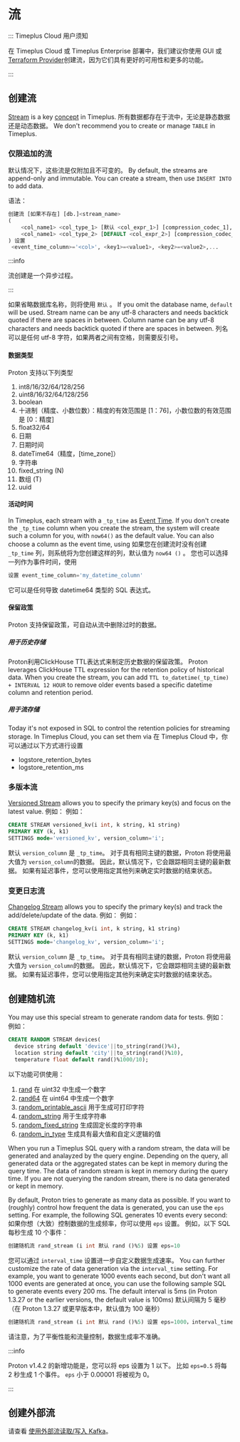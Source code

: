 # 流

::: Timeplus Cloud 用户须知

在 Timeplus Cloud 或 Timeplus Enterprise 部署中，我们建议你使用 GUI 或 [Terraform Provider](terraform)创建流，因为它们具有更好的可用性和更多的功能。

:::

## 创建流

[Stream](working-with-streams) is a key [concept](glossary) in Timeplus. 所有数据都存在于流中，无论是静态数据还是动态数据。 We don't recommend you to create or manage `TABLE` in Timeplus.

### 仅限追加的流

默认情况下，这些流是仅附加且不可变的。 By default, the streams are append-only and immutable. You can create a stream, then use `INSERT INTO` to add data.

语法：

```sql
创建流 [如果不存在] [db.]<stream_name>
(
    <col_name1> <col_type_1> [默认 <col_expr_1>] [compression_codec_1],
    <col_name1> <col_type_2> [DEFAULT <col_expr_2>] [compression_codec_2]
) 设置
 <event_time_column>='<col>', <key1>=<value1>, <key2>=<value2>,...
```

:::info

流创建是一个异步过程。

:::

如果省略数据库名称，则将使用 `默认` 。 If you omit the database name, `default` will be used. Stream name can be any utf-8 characters and needs backtick quoted if there are spaces in between. Column name can be any utf-8 characters and needs backtick quoted if there are spaces in between. 列名可以是任何 utf-8 字符，如果两者之间有空格，则需要反引号。

#### 数据类型

Proton 支持以下列类型

1. int8/16/32/64/128/256
2. uint8/16/32/64/128/256
3. boolean
4. 十进制（精度、小数位数）：精度的有效范围是 [1：76]，小数位数的有效范围是 [0：精度]
5. float32/64
6. 日期
7. 日期时间
8. dateTime64（精度，[time_zone]）
9. 字符串
10. fixed_string (N)
11. 数组 (T)
12. uuid

#### 活动时间

In Timeplus, each stream with a `_tp_time` as [Event Time](eventtime). If you don't create the `_tp_time` column when you create the stream, the system will create such a column for you, with `now64()` as the default value. You can also choose a column as the event time, using 如果您在创建流时没有创建 `_tp_time` 列，则系统将为您创建这样的列，默认值为 `now64 ()` 。 您也可以选择一列作为事件时间，使用

```sql
设置 event_time_column='my_datetime_column'
```

 它可以是任何导致 datetime64 类型的 SQL 表达式。

#### 保留政策

Proton 支持保留政策，可自动从流中删除过时的数据。

##### 用于历史存储

Proton利用ClickHouse TTL表达式来制定历史数据的保留政策。 Proton leverages ClickHouse TTL expression for the retention policy of historical data. When you create the stream, you can add `TTL to_datetime(_tp_time) + INTERVAL 12 HOUR` to remove older events based a specific datetime column and retention period.

##### 用于流存储

Today it's not exposed in SQL to control the retention policies for streaming storage. In Timeplus Cloud, you can set them via 在 Timeplus Cloud 中，你可以通过以下方式进行设置

* logstore_retention_bytes
* logstore_retention_ms

### 多版本流

[Versioned Stream](versioned-stream) allows you to specify the primary key(s) and focus on the latest value. 例如： 例如：

```sql
CREATE STREAM versioned_kv(i int, k string, k1 string)
PRIMARY KEY (k, k1)
SETTINGS mode='versioned_kv', version_column='i';
```

默认 `version_column` 是 `_tp_time`。 对于具有相同主键的数据，Proton 将使用最大值为  `version_column`的数据。 因此，默认情况下，它会跟踪相同主键的最新数据。 如果有延迟事件，您可以使用指定其他列来确定实时数据的结束状态。

### 变更日志流

[Changelog Stream](changelog-stream) allows you to specify the primary key(s) and track the add/delete/update of the data. 例如： 例如：

```sql
CREATE STREAM changelog_kv(i int, k string, k1 string)
PRIMARY KEY (k, k1)
SETTINGS mode='changelog_kv', version_column='i';
```

默认 `version_column` 是 `_tp_time`。 对于具有相同主键的数据，Proton 将使用最大值为  `version_column`的数据。 因此，默认情况下，它会跟踪相同主键的最新数据。 如果有延迟事件，您可以使用指定其他列来确定实时数据的结束状态。

## 创建随机流

You may use this special stream to generate random data for tests. 例如： 例如：

```sql
CREATE RANDOM STREAM devices(
  device string default 'device'||to_string(rand()%4),
  location string default 'city'||to_string(rand()%10),
  temperature float default rand()%1000/10);
```

以下功能可供使用：

1. [rand](functions_for_random#rand) 在 uint32 中生成一个数字
2. [rand64](functions_for_random#rand64) 在 uint64 中生成一个数字
3. [random_printable_ascii](functions_for_random#random_printable_ascii) 用于生成可打印字符
4. [random_string](functions_for_random#random_string) 用于生成字符串
5. [random_fixed_string](functions_for_random#random_fixed_string) 生成固定长度的字符串
7. [random_in_type](functions_for_random#random_in_type) 生成具有最大值和自定义逻辑的值

When you run a Timeplus SQL query with a random stream, the data will be generated and analayzed by the query engine. Depending on the query, all generated data or the aggregated states can be kept in memory during the query time. The data of random stream is kept in memory during the query time. If you are not querying the random stream, there is no data generated or kept in memory.

By default, Proton tries to generate as many data as possible. If you want to (roughly) control how frequent the data is generated, you can use the `eps` setting. For example, the following SQL generates 10 events every second: 如果你想（大致）控制数据的生成频率，你可以使用 `eps` 设置。 例如，以下 SQL 每秒生成 10 个事件：

```sql
创建随机流 rand_stream (i int 默认 rand ()%5) 设置 eps=10
```

您可以通过 `interval_time` 设置进一步自定义数据生成速率。 You can further customize the rate of data generation via the `interval_time` setting. For example, you want to generate 1000 events each second, but don't want all 1000 events are generated at once, you can use the following sample SQL to generate events every 200 ms. The default interval is 5ms (in Proton 1.3.27 or the earlier versions, the default value is 100ms) 默认间隔为 5 毫秒（在 Proton 1.3.27 或更早版本中，默认值为 100 毫秒）

```sql
创建随机流 rand_stream (i int 默认 rand ()%5) 设置 eps=1000，interval_time=200
```

请注意，为了平衡性能和流量控制，数据生成率不准确。

:::info

Proton v1.4.2 的新增功能是，您可以将 eps 设置为 1 以下。 比如 `eps=0.5` 将每 2 秒生成 1 个事件。 `eps` 小于 0.00001 将被视为 0。

:::

## 创建外部流

请查看 [使用外部流读取/写入 Kafka](proton-kafka)。
